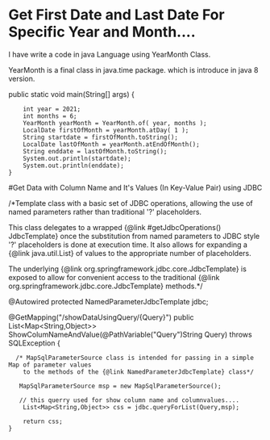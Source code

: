 # Get First Date and Last Date For Specific Year and Month....

 I have write a code in java Language using  YearMonth Class.
 
 YearMonth is a final class in java.time  package. which is introduce in java 8 version.
 
 public static void main(String[] args) {
	
		int year = 2021;
		int months = 6;
		YearMonth yearMonth = YearMonth.of( year, months );  
		LocalDate firstOfMonth = yearMonth.atDay( 1 );
		String startdate = firstOfMonth.toString();
		LocalDate lastOfMonth = yearMonth.atEndOfMonth();
		String enddate = lastOfMonth.toString();
	    System.out.println(startdate);
	    System.out.println(enddate);
	}









#Get Data with Column Name and It's Values  (In Key-Value Pair) using JDBC


/*Template class with a basic set of JDBC operations, allowing the use
  of named parameters rather than traditional '?' placeholders.
 
  <p>This class delegates to a wrapped {@link #getJdbcOperations() JdbcTemplate}
  once the substitution from named parameters to JDBC style '?' placeholders is
  done at execution time. It also allows for expanding a {@link java.util.List}
  of values to the appropriate number of placeholders.
 
  <p>The underlying {@link org.springframework.jdbc.core.JdbcTemplate} is
  exposed to allow for convenient access to the traditional
  {@link org.springframework.jdbc.core.JdbcTemplate} methods.*/


@Autowired
protected  NamedParameterJdbcTemplate jdbc;


@GetMapping("/showDataUsingQuery/{Query}")
	public List<Map<String,Object>> ShowColumNameAndValue(@PathVariable("Query")String Query) throws SQLException {

      /* MapSqlParameterSource class is intended for passing in a simple Map of parameter values
        to the methods of the {@link NamedParameterJdbcTemplate} class*/

       MapSqlParameterSource msp = new MapSqlParameterSource();

       // this querry used for show column name and columnvalues....
		List<Map<String,Object>> css = jdbc.queryForList(Query,msp);

		return css;
	}
